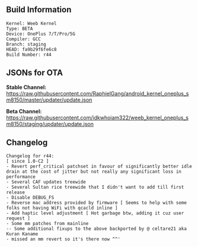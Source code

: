## Build Information
```
Kernel: Weeb Kernel
Type: BETA
Device: OnePlus 7/T/Pro/5G
Compiler: GCC
Branch: staging
HEAD: fa9b29f6fe6c8
Build Number: r44
```

## JSONs for OTA
**Stable Channel:**
https://raw.githubusercontent.com/RaphielGang/android_kernel_oneplus_sm8150/master/updater/update.json

**Beta Channel:**
https://raw.githubusercontent.com/idkwhoiam322/weeb_kernel_oneplus_sm8150/staging/updater/update.json

## Changelog
```
Changelog for r44:
[ since 1.0-C2 ]
- Revert perf_critical patchset in favour of significantly better idle drain at the cost of jitter but not really any significant loss in performance
- Several CAF updates treewide
- Several Sultan rice treewide that I didn't want to add till first release
- Disable DEBUG_FS
- Reverse mac address provided by firmware [ Seems to help with some folks not having WiFi with qcacld inline ]
- Add haptic level adjustment [ Hot garbage btw, adding it cuz user request ]
- Some mm patches from mainline
-- Some additional fixups to the above backported by @ celtare21 aka Kuran Kaname
- missed an mm revert so it's there now ^^'
```